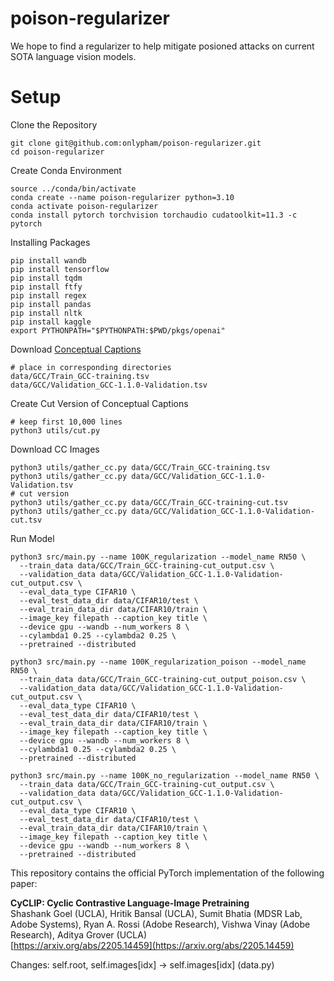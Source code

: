# poison-regularizer

We hope to find a regularizer to help mitigate posioned attacks on current SOTA language vision models. 

# Setup

Clone the Repository

```
git clone git@github.com:onlypham/poison-regularizer.git
cd poison-regularizer
```

Create Conda Environment

```
source ../conda/bin/activate
conda create --name poison-regularizer python=3.10
conda activate poison-regularizer
conda install pytorch torchvision torchaudio cudatoolkit=11.3 -c pytorch
```

Installing Packages

```
pip install wandb
pip install tensorflow
pip install tqdm
pip install ftfy
pip install regex
pip install pandas
pip install nltk
pip install kaggle
export PYTHONPATH="$PYTHONPATH:$PWD/pkgs/openai"
```

Download [Conceptual Captions](https://ai.google.com/research/ConceptualCaptions/download)

```
# place in corresponding directories
data/GCC/Train_GCC-training.tsv
data/GCC/Validation_GCC-1.1.0-Validation.tsv
```

Create Cut Version of Conceptual Captions

```
# keep first 10,000 lines
python3 utils/cut.py
```

Download CC Images

```
python3 utils/gather_cc.py data/GCC/Train_GCC-training.tsv
python3 utils/gather_cc.py data/GCC/Validation_GCC-1.1.0-Validation.tsv
# cut version
python3 utils/gather_cc.py data/GCC/Train_GCC-training-cut.tsv
python3 utils/gather_cc.py data/GCC/Validation_GCC-1.1.0-Validation-cut.tsv
```

Run Model

```
python3 src/main.py --name 100K_regularization --model_name RN50 \
  --train_data data/GCC/Train_GCC-training-cut_output.csv \
  --validation_data data/GCC/Validation_GCC-1.1.0-Validation-cut_output.csv \
  --eval_data_type CIFAR10 \
  --eval_test_data_dir data/CIFAR10/test \
  --eval_train_data_dir data/CIFAR10/train \
  --image_key filepath --caption_key title \
  --device gpu --wandb --num_workers 8 \
  --cylambda1 0.25 --cylambda2 0.25 \
  --pretrained --distributed

python3 src/main.py --name 100K_regularization_poison --model_name RN50 \
  --train_data data/GCC/Train_GCC-training-cut_output_poison.csv \
  --validation_data data/GCC/Validation_GCC-1.1.0-Validation-cut_output.csv \
  --eval_data_type CIFAR10 \
  --eval_test_data_dir data/CIFAR10/test \
  --eval_train_data_dir data/CIFAR10/train \
  --image_key filepath --caption_key title \
  --device gpu --wandb --num_workers 8 \
  --cylambda1 0.25 --cylambda2 0.25 \
  --pretrained --distributed

python3 src/main.py --name 100K_no_regularization --model_name RN50 \
  --train_data data/GCC/Train_GCC-training-cut_output.csv \
  --validation_data data/GCC/Validation_GCC-1.1.0-Validation-cut_output.csv \
  --eval_data_type CIFAR10 \
  --eval_test_data_dir data/CIFAR10/test \
  --eval_train_data_dir data/CIFAR10/train \
  --image_key filepath --caption_key title \
  --device gpu --wandb --num_workers 8 \
  --pretrained --distributed
```

This repository contains the official PyTorch implementation of the following paper:

**CyCLIP: Cyclic Contrastive Language-Image Pretraining**<br>
Shashank Goel (UCLA), Hritik Bansal (UCLA), Sumit Bhatia (MDSR Lab, Adobe Systems), Ryan A. Rossi (Adobe Research), Vishwa Vinay (Adobe Research), Aditya Grover (UCLA)<br>
[https://arxiv.org/abs/2205.14459](https://arxiv.org/abs/2205.14459)

Changes: self.root, self.images[idx] -> self.images[idx] (data.py)